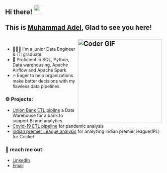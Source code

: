 <h2 align="left">
 <abc>
  <br>Hi there! <img src="https://user-images.githubusercontent.com/42378118/110234147-e3259600-7f4e-11eb-95be-0c4047144dea.gif" width="30"><br>
  <br> This is <a href="https://www.linkedin.com/in/3adiola/" target="_blank">Muhammad Adel</a>, Glad to see you here! <br>
  <br>
    <img align="right" src="https://media.giphy.com/media/SWoSkN6DxTszqIKEqv/giphy.gif" alt="Coder GIF" width="270">
 </abc>

### 
- 👨🏻‍💻 I'm a junior Data Engineer & ITI graduate.
- 🧠 Proficient in SQL, Python, Data warehousing, Apache Airflow and Apache Spark.
- 🔥 Eager to help organizations make better decisions with my flawless data pipelines.



### ⚙️ Projects:
- [Union Bank ETL pipline](https://github.com/3adiola/Data-Engineering/tree/main/Bank_ETL_SSIS) a Data Warehouse for a bank to support 
  Bi and analytics.
- [Covid-19 ETL pipeline](https://github.com/3adiola/Data-Engineering/tree/main/6-%20Covid-19%20analysis) for pandemic analysis  
- [Indian premier League analysis](https://github.com/3adiola/Data-Engineering/tree/main/Indian%20Premier%20League%20data%20analysis%20project) 
  for analyzing Indian premier league(IPL) for Cricket  

### 📩 reach me out:
- [LinkedIn](https://www.linkedin.com/in/3adiola/)
- [Email](muhammad.aadel97@gmail.com)

